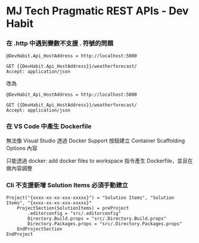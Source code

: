 # MJ Tech Pragmatic REST APIs - Dev Habit

### **在 .http 中遇到變數不支援 . 符號的問題**

```shell
@DevHabit.Api_HostAddress = http://localhost:5000

GET {{DevHabit.Api_HostAddress}}/weatherforecast/
Accept: application/json
```

改為

```shell
@DevHabit_Api_HostAddress = http://localhost:5000

GET {{DevHabit_Api_HostAddress}}/weatherforecast/
Accept: application/json
```


### **在 VS Code 中產生 Dockerfile** 

無法像 Visual Studio 透過 Docker Support 按鈕建立 Container Scaffolding Options 內容

只能透過 docker: add docker files to workspace 指令產生 Dockerfile，並且在做內容調整


### **Cli 不支援新增 Solution Items 必須手動建立**

```sln
Project("{xxxx-xx-xx-xxx-xxxxx}") = "Solution Items", "Solution Items", "{xxxx-xx-xx-xxx-xxxxx}"
	ProjectSection(SolutionItems) = preProject
		.editorconfig = "src/.editorconfig"
		Directory.Build.props = "src/.Directory.Build.props"
		Directory.Packages.props = "src/.Directory.Packages.props"
	EndProjectSection
EndProject
```